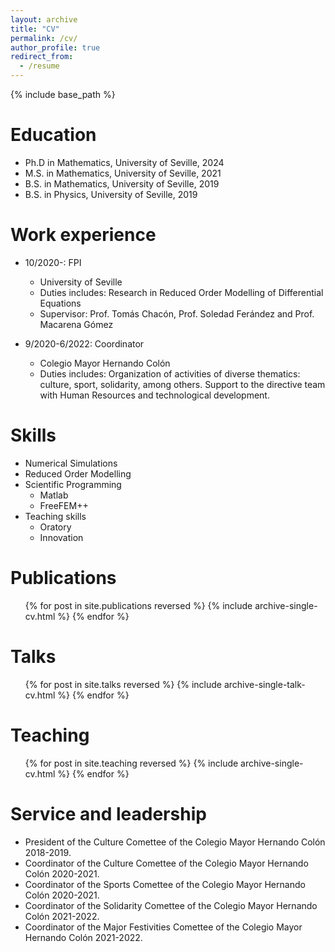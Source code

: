 ```yaml
---
layout: archive
title: "CV"
permalink: /cv/
author_profile: true
redirect_from:
  - /resume
---
```


{% include base_path %}

Education
======
* Ph.D in Mathematics, University of Seville, 2024
* M.S. in Mathematics, University of Seville, 2021
* B.S. in Mathematics, University of Seville, 2019
* B.S. in Physics, University of Seville, 2019

Work experience
======
* 10/2020-: FPI 
  * University of Seville
  * Duties includes: Research in Reduced Order Modelling of Differential Equations
  * Supervisor: Prof. Tomás Chacón, Prof. Soledad Ferández and Prof. Macarena Gómez

* 9/2020-6/2022: Coordinator
  * Colegio Mayor Hernando Colón
  * Duties includes: Organization of activities of diverse thematics: culture, sport, solidarity, among others. Support to the directive team with Human Resources and technological development.
  
Skills
======
* Numerical Simulations
* Reduced Order Modelling
* Scientific Programming
  * Matlab
  * FreeFEM++  
* Teaching skills
  * Oratory
  * Innovation

Publications
======
  <ul>{% for post in site.publications reversed %}
    {% include archive-single-cv.html %}
  {% endfor %}</ul>
  
Talks
======
  <ul>{% for post in site.talks reversed %}
    {% include archive-single-talk-cv.html  %}
  {% endfor %}</ul>
  
Teaching
======
  <ul>{% for post in site.teaching reversed %}
    {% include archive-single-cv.html %}
  {% endfor %}</ul>
  
Service and leadership
======
* President of the Culture Comettee of the Colegio Mayor Hernando Colón 2018-2019.
* Coordinator of the Culture Comettee of the Colegio Mayor Hernando Colón 2020-2021.
* Coordinator of the Sports Comettee of the Colegio Mayor Hernando Colón 2020-2021.
* Coordinator of the Solidarity Comettee of the Colegio Mayor Hernando Colón 2021-2022.
* Coordinator of the Major Festivities Comettee of the Colegio Mayor Hernando Colón 2021-2022.
